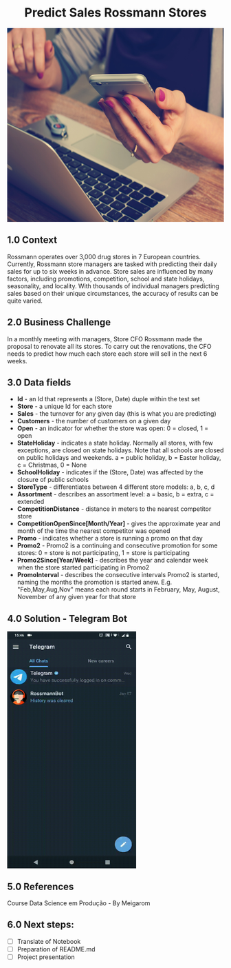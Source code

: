 <h1 align="center"> Predict Sales Rossmann Stores </h1> 

<img align="center"  height="450" width="1000" src="https://github.com/brunalimap/DataScience_em_Producao/blob/main/img/img01.jpg" >

## 1.0 Context

<p> Rossmann operates over 3,000 drug stores in 7 European countries. Currently, Rossmann store managers are tasked with predicting their daily sales for up to six weeks in advance. Store sales are influenced by many factors, including promotions, competition, school and state holidays, seasonality, and locality. With thousands of individual managers predicting sales based on their unique circumstances, the accuracy of results can be quite varied. </p>

## 2.0 Business Challenge

<p> In a monthly meeting with managers, Store CFO Rossmann made the proposal to renovate all its stores. To carry out the renovations, the CFO needs to predict how much each store each store will sell in the next 6 weeks. </p>

## 3.0 Data fields


- <b>Id</b> - an Id that represents a (Store, Date) duple within the test set
- <b>Store</b> - a unique Id for each store
- <b>Sales</b> - the turnover for any given day (this is what you are predicting)
- <b>Customers</b> - the number of customers on a given day
- <b>Open</b> - an indicator for whether the store was open: 0 = closed, 1 = open
- <b>StateHoliday</b> - indicates a state holiday. Normally all stores, with few exceptions, are closed on state holidays. Note that all schools are closed on public holidays and weekends. a = public holiday, b = Easter holiday, c = Christmas, 0 = None
- <b>SchoolHoliday</b> - indicates if the (Store, Date) was affected by the closure of public schools
- <b>StoreType</b> - differentiates between 4 different store models: a, b, c, d
- <b>Assortment</b> - describes an assortment level: a = basic, b = extra, c = extended
- <b>CompetitionDistance</b> - distance in meters to the nearest competitor store
- <b>CompetitionOpenSince[Month/Year]</b> - gives the approximate year and month of the time the nearest competitor was opened
- <b>Promo</b> - indicates whether a store is running a promo on that day
- <b>Promo2</b> - Promo2 is a continuing and consecutive promotion for some stores: 0 = store is not participating, 1 = store is participating
- <b>Promo2Since[Year/Week]</b> - describes the year and calendar week when the store started participating in Promo2
- <b>PromoInterval</b> - describes the consecutive intervals Promo2 is started, naming the months the promotion is started anew. E.g. "Feb,May,Aug,Nov" means each round starts in February, May, August, November of any given year for that store




## 4.0 Solution - Telegram Bot

<img align="center" height="550" width="300" src="https://github.com/brunalimap/DataScience_em_Producao/blob/main/img/rossmann_video.gif">

## 5.0  References
Course Data Science em Produção - By Meigarom

## 6.0 Next steps:

- [ ] Translate of Notebook
- [ ] Preparation of README.md
- [ ] Project presentation
